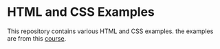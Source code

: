 # HTML and CSS Examples

This repository contains various HTML and CSS examples. the examples are from this [course](https://www.udemy.com/course/modern-html-css-from-the-beginning/).
